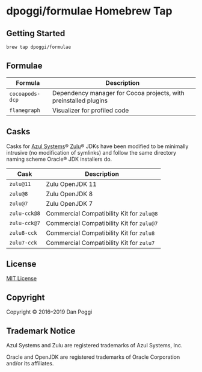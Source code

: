 # dpoggi/formulae Homebrew Tap

## Getting Started

```sh
brew tap dpoggi/formulae
```

## Formulae

Formula | Description
------- | -----------
`cocoapods-dcp` | Dependency manager for Cocoa projects, with preinstalled plugins
`flamegraph` | Visualizer for profiled code

## Casks

Casks for [Azul Systems](https://www.azul.com/)&reg;
[Zulu](https://www.azul.com/products/zulu-enterprise/)&reg; JDKs have been
modified to be minimally intrusive (no modification of symlinks) and follow
the same directory naming scheme Oracle&reg; JDK installers do.

Cask | Description
---- | -----------
`zulu@11` | Zulu OpenJDK 11
`zulu@8` | Zulu OpenJDK 8
`zulu@7` | Zulu OpenJDK 7
`zulu-cck@8` | Commercial Compatibility Kit for `zulu@8`
`zulu-cck@7` | Commercial Compatibility Kit for `zulu@7`
`zulu8-cck` | Commercial Compatibility Kit for `zulu8`
`zulu7-cck` | Commercial Compatibility Kit for `zulu7`

## License

[MIT License](https://opensource.org/licenses/MIT)

## Copyright

Copyright &copy; 2016&ndash;2019 Dan Poggi

## Trademark Notice

Azul Systems and Zulu are registered trademarks of Azul Systems, Inc.

Oracle and OpenJDK are registered trademarks of Oracle Corporation and/or its
affiliates.
